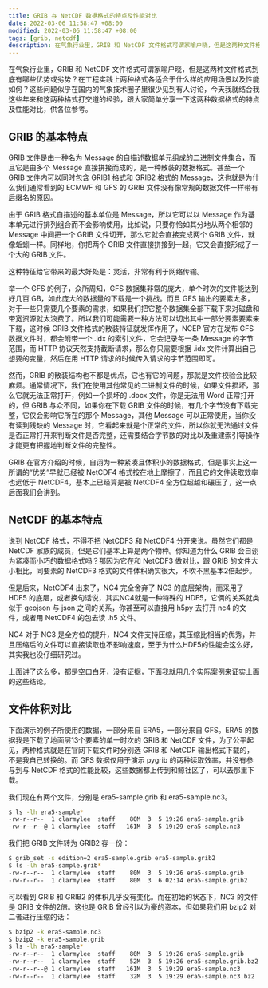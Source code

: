 ```yaml
---
title: GRIB 与 NetCDF 数据格式的特点及性能对比
date: 2022-03-06 11:58:47 +08:00
modified: 2022-03-06 11:58:47 +08:00
tags: [grib, netcdf]
description: 在气象行业里，GRIB 和 NetCDF 文件格式可谓家喻户晓，但是这两种文件格式到底有哪些优势或劣势？在工程实践上两种格式各适合于什么样的应用场景以及性能如何？这些问题似乎在国内的气象技术圈子里很少见到有人讨论，今天我就结合我这些年来和这两种格式打交道的经验，跟大家简单分享一下这两种数据格式的特点及性能对比，供各位参考。
---
```

在气象行业里，GRIB 和 NetCDF 文件格式可谓家喻户晓，但是这两种文件格式到底有哪些优势或劣势？在工程实践上两种格式各适合于什么样的应用场景以及性能如何？这些问题似乎在国内的气象技术圈子里很少见到有人讨论，今天我就结合我这些年来和这两种格式打交道的经验，跟大家简单分享一下这两种数据格式的特点及性能对比，供各位参考。

## GRIB 的基本特点
GRIB 文件是由一种名为 Message 的自描述数据单元组成的二进制文件集合，而且它是由多个 Message 直接拼接而成的，是一种散装的数据格式。甚至一个GRIB 文件内可以同时包含 GRIB1 格式和 GRIB2 格式的 Message，这也就是为什么我们通常看到的 ECMWF 和 GFS 的 GRIB 文件没有像常规的数据文件一样带有后缀名的原因。

由于 GRIB 格式自描述的基本单位是 Message，所以它可以以 Message 作为基本单元进行排列组合而不会影响使用，比如说，只要你恰如其分地从两个相邻的Message 中间把一个 GRIB 文件切开，那么它就会直接变成两个 GRIB 文件，就像蚯蚓一样。同样地，你把两个 GRIB 文件直接拼接到一起，它又会直接形成了一个大的 GRIB 文件。

这种特征给它带来的最大好处是：灵活，非常有利于网络传输。

举一个 GFS 的例子，众所周知，GFS 数据集非常的庞大，单个时次的文件能达到好几百 GB，如此庞大的数据量的下载是一个挑战。而且 GFS 输出的要素太多，对于一些只需要几个要素的需求，如果我们把它整个数据集全部下载下来对磁盘和带宽资源就太浪费了。所以我们可能需要一种方法可以切出其中一部分要素要素来下载，这时候 GRIB 文件格式的散装特征就发挥作用了，NCEP 官方在发布 GFS 数据文件时，都会附带一个 .idx 的索引文件，它会记录每一条 Message 的字节范围，而 HTTP 协议天然支持截断请求，那么你只需要根据 .idx 文件计算出自己想要的变量，然后在用 HTTP 请求的时候传入请求的字节范围即可。

然而，GRIB 的散装结构也不都是优点，它也有它的问题，那就是文件校验会比较麻烦。通常情况下，我们在使用其他常见的二进制文件的时候，如果文件损坏，那么它就无法正常打开，例如一个损坏的 .docx 文件，你是无法用 Word 正常打开的，但 GRIB 与众不同，如果你在下载 GRIB 文件的时候，有几个字节没有下载完整，它仅会影响它所在的那个 Message，其他 Message 可以正常使用，当你没有读到残缺的 Message 时，它看起来就是个正常的文件，所以你就无法通过文件是否正常打开来判断文件是否完整，还需要结合字节数的对比以及重建索引等操作才能更有把握地判断文件的完整性。


GRIB 在官方介绍的时候，自诩为一种紧凑且体积小的数据格式，但是事实上这一所谓的“优势”早就已经被 NetCDF4 格式按在地上摩擦了，而且它的文件读取效率也远低于 NetCDF4，基本上已经算是被 NetCDF4 全方位超越和碾压了，这一点后面我们会讲到。

## NetCDF 的基本特点
说到 NetCDF 格式，不得不把 NetCDF3 和 NetCDF4 分开来说。虽然它们都是 NetCDF 家族的成员，但是它们基本上算是两个物种。你知道为什么 GRIB 会自诩为紧凑而小巧的数据格式吗？那因为它在和 NetCDF3 做对比，跟 GRIB 的文件大小相比，同要素的 NetCDF3 格式的文件体积确实很大，不吹不黑基本2倍起步。

但是后来，NetCDF4 出来了，NC4 完全舍弃了 NC3 的底层架构，而采用了 HDF5 的底层，或者换句话说，其实NC4就是一种特殊的 HDF5，它俩的关系就类似于 geojson 与 json 之间的关系，你甚至可以直接用 h5py 去打开 nc4 的文件，或者用 NetCDF4 的包去读 .h5 文件。

NC4 对于 NC3 是全方位的提升，NC4 文件支持压缩，其压缩比相当的优秀，并且压缩后的文件可以直接读取也不影响速度，至于为什么HDF5的性能会这么好，其实我也没仔细研究过。

上面讲了这么多，都是空口白牙，没有证据，下面我就用几个实际案例来证实上面的这些结论。

## 文件体积对比
下面演示的例子所使用的数据，一部分来自 ERA5，一部分来自 GFS。ERA5 的数据我是下载了地面层13个要素的单一时次的 GRIB 和 NetCDF 文件，为了公平起见，两种格式就是在官网下载文件时分别选 GRIB 和 NetCDF 输出格式下载的，不是我自己转换的。而 GFS 数据仅用于演示 pygrib 的两种读取效率，并没有参与到与 NetCDF 格式的性能比较，这些数据都上传到和鲸社区了，可以去那里下载。

我们现在有两个文件，分别是 era5-sample.grib 和 era5-sample.nc3。


```bash
$ ls -lh era5-sample*
-rw-r--r--  1 clarmylee  staff    80M  3  5 19:26 era5-sample.grib
-rw-r--r--@ 1 clarmylee  staff   161M  3  5 19:29 era5-sample.nc3
```

我们把 GRIB 文件转为 GRIB2 存一份：
```bash
$ grib_set -s edition=2 era5-sample.grib era5-sample.grib2
$ ls -lh era5-sample.grib*
-rw-r--r--  1 clarmylee  staff    80M  3  5 19:26 era5-sample.grib
-rw-r--r--  1 clarmylee  staff    80M  3  6 02:14 era5-sample.grib2
```

可以看到 GRIB 和 GRIB2 的体积几乎没有变化。而在初始的状态下，NC3 的文件是 GRIB 文件的2倍。这也是 GRIB 曾经引以为豪的资本，但如果我们用 bzip2 对二者进行压缩的话：
```bash
$ bzip2 -k era5-sample.nc3
$ bzip2 -k era5-sample.grib
$ ls -lh era5-sample*
-rw-r--r--  1 clarmylee  staff    80M  3  5 19:26 era5-sample.grib
-rw-r--r--  1 clarmylee  staff    52M  3  5 19:26 era5-sample.grib.bz2
-rw-r--r--@ 1 clarmylee  staff   161M  3  5 19:29 era5-sample.nc3
-rw-r--r--  1 clarmylee  staff    32M  3  5 19:29 era5-sample.nc3.bz2
```